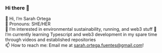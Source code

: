 ### Hi there :tulip:
  
👋 Hi, I’m Sarah Ortega  
🦦 Pronouns: SHE/HER  
👀 I’m interested in environmental sustainability, running, and web3 stuff
🌱 I’m currently learning Typescript and web3 development in my spare time through videos and established repositories  
📫 How to reach me: Email me at sarah.ortega.fuentes@gmail.com!  

<!--
**ortegasarah/ortegasarah** is a ✨ _special_ ✨ repository because its `README.md` (this file) appears on your GitHub profile.

Here are some ideas to get you started:

- 🔭 I’m currently working on ...
- 🌱 I’m currently learning ...
- 👯 I’m looking to collaborate on ...
- 🤔 I’m looking for help with ...
- 💬 Ask me about ...
- 📫 How to reach me: ...
- 😄 Pronouns: ...
- ⚡ Fun fact: ...
-->

